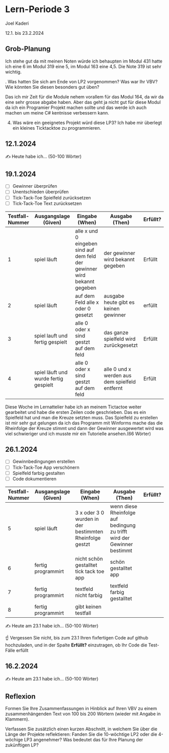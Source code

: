 # Lern-Periode 3

Joel Kaderi

12.1. bis 23.2.2024

## Grob-Planung

Ich stehe gut da mit meinen Noten würde ich behaupten im Modul 431 hatte ich eine 6 im Modul 319 eine 5, im Modul 163 eine 4,5. Die Note 319 ist sehr wichtig.

. Was hatten Sie sich am Ende von LP2 vorgenommen? Was war Ihr VBV? Wie könnten Sie diesen besonders gut üben?

Das ich mir Zeit für die Module nehem vorallem für das Modul 164, da wir da eine sehr grosse abgabe haben. Aber das geht ja nicht gut für diese Modul da ich ein Programier Projekt machen sollte und das werde ich auch machen um meine C# kentnisse verbessern kann.

4. Was wäre ein geeignetes Projekt würd diese LP3?
Ich habe mir überlegt ein kleines Ticktacktoe zu programmieren.

## 12.1.2024

✍️ Heute habe ich... (50-100 Wörter)

## 19.1.2024

- [ ] Gewinner überprüfen
- [ ] Unentschieden überprüfen
- [ ] Tick-Tack-Toe Spielfeld zurücksetzen
- [ ] Tick-Tack-Toe Text zurücksetzen

| Testfall-Nummer | Ausgangslage (Given) | Eingabe (When) | Ausgabe (Then) | Erfüllt? |
| --------------- | -------------------- | -------------- | -------------- | -------- |
| 1               |      spiel läuft                |  alle x und 0 eingeben sind auf dem feld          der gewinner wird bekannt gegeben    |            der gewinner wird bekannt gegeben       |     Erfüllt     |
| 2               |         spiel läuft             |    auf dem Feld alle x oder 0 gesetzt            |          ausgabe heute gibt es keinen gewinner      |     erfüllt     |           
|    3            |     spiel lauft und fertig gespielt                 |   alle 0 oder x sind gestzt auf dem feld    |    das ganze spielfeld wird zurückgesetzt            |     Erfüllt     |
| 4               |    spiel läuft und wurde fertig gespielt                  |   alle 0 oder x sind gestzt auf dem feld              |        alle 0 und x werden aus dem spielfeld entfernt        |  Erfült        |


Diese Woche im Lernattelier habe ich an meinem Tictactoe weiter gearbeitet und habe die ersten Zeilen code geschrieben. Das es ein Spielfeld hat und man die Kreuze setzten muss. Das Spielfeld zu erstellen ist mir sehr gut gelungen da ich das Programm mit Winforms mache das die Rheinfolge der Kreuze stimmt und dann der Gewinner ausgewertet wird was viel schwieriger und ich musste mir ein Tutorielle ansehen.(66 Wörter)

## 26.1.2024

- [ ] Gewinnbedingungen erstellen
- [ ] Tick-Tack-Toe App verschönern
- [ ] Spielfeld farbig gestalten
- [ ] Code dokumentieren

| Testfall-Nummer | Ausgangslage (Given)                                         | Eingabe (When)              | Ausgabe (Then) | Erfüllt? |
| --------------- | ------------------------------------------------------------ | --------------------------- | -------------- | -------- |
| 5               |   spiel läuft                                                           |                    3 x oder 3 0 wurden in der bestimmten Rheinfolge gestzt         |     wenn diese Rheinfolge auf bedingung zu trifft wird der Gewinner bestimmt           |          |
|  6  | fertig programmirt | nicht schön gestalltet tick tack toe app|  schön gestalltet app || 
|7 | fertig programmirt | textfeld nicht farbig|textfeld farbig gestalltet||
|8|fertig programmirt| gibt keinen testfall||||
✍️ Heute am 23.1 habe ich... (50-100 Wörter)

☝️ Vergessen Sie nicht, bis zum 23.1 Ihren fixfertigen Code auf github hochzuladen, und in der Spalte **Erfüllt?** einzutragen, ob Ihr Code die Test-Fälle erfüllt

## 16.2.2024

✍️ Heute am 23.1 habe ich... (50-100 Wörter)

## Reflexion

Formen Sie Ihre Zusammenfassungen in Hinblick auf Ihren VBV zu einem zusammenhängenden Text von 100 bis 200 Wörtern (wieder mit Angabe in Klammern).

Verfassen Sie zusätzlich einen kurzen Abschnitt, in welchem Sie über die Länge der Projekte reflektieren: Fanden Sie die 10-wöchtige LP2 oder die 4-wöchige LP3 angenehmer? Was bedeutet das für Ihre Planung der zukünftigen LP?
